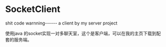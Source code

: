 # SocketClient
shit code warnning------ a client by my server project

使用java 的socket实现一对多聊天室，这个是客户端，可以在我的主页下载到配套的服务端。
